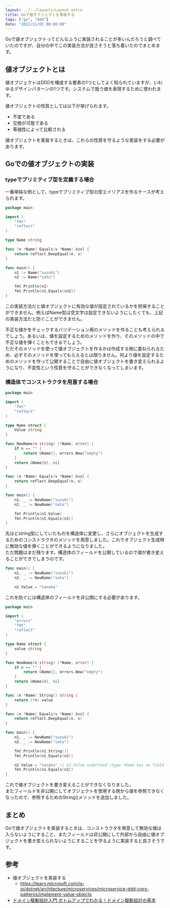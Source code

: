 ```yaml
---
layout: ../../layouts/Layout.astro
title: Goで値オブジェクトを実装する
tags: ["go", "ddd"]
date: "2022/11/03 00:00:00"
---
```


Goで値オブジェクトってどんなふうに実装されることが多いんだろうと調べていたのですが、自分の中でこの実装方法が良さそうと落ち着いたのでまとめます。

## 値オブジェクトとは
値オブジェクトはDDDを構成する要素の1つとしてよく知られていますが、いわゆるデザインパターンの1つです。システムで扱う値を表現するために使われます。  

値オブジェクトの性質としては以下が挙げられます。

- 不変である
- 交換が可能である
- 等価性によって比較される

値オブジェクトを実装するときは、これらの性質を守るような実装をする必要があります。

## Goでの値オブジェクトの実装
### typeでプリミティブ型を定義する場合
一番単純な例として、typeでプリミティブ型の型エイリアスを作るケースが考えられます。

```go
package main

import (
	"fmt"
	"reflect"
)

type Name string

func (n *Name) Equals(v *Name) bool {
	return reflect.DeepEqual(n, v)
}

func main() {
	n1 := Name("suzuki")
	n2 := Name("sato")

	fmt.Println(n1)
	fmt.Println(n1.Equals(&n2))
}
```

この実装方法だと値オブジェクトに有効な値が設定されているかを担保することができません。例えばName型は空文字は設定できないようにしたくても、上記の実装方法だと防ぐことができません。

不正な値かをチェックするバリデーション用のメソッドを作ることも考えられるでしょう。あるいは、値を設定するためのメソッドを作り、そのメソッドの中で不正な値を弾くこともできるでしょう。  
ただそのメソッドを使って値オブジェクトを作るかは作成する側に委ねられるため、必ずそのメソッドを使ってもらえるとは限りません。何より値を設定するためのメソッドを作って公開することで自由に値オブジェクトを書き変えられるようになり、不変性という性質を守ることができなくなってしまいます。

### 構造体でコンストラクタを用意する場合
```go
package main

import (
	"fmt"
	"reflect"
)

type Name struct {
	Value string
}

func NewName(n string) (*Name, error) {
	if n == "" {
		return &Name{}, errors.New("empty")
	}
	return &Name{n}, nil
}

func (n *Name) Equals(v *Name) bool {
	return reflect.DeepEqual(n, v)
}

func main() {
	n1, _ := NewName("suzuki")
	n2, _ := NewName("sato")

	fmt.Println(n1.Value)
	fmt.Println(n1.Equals(n2))
}
```

先ほどstring型にしていたものを構造体に変更し、さらにオブジェクトを生成するためのコンストラクタのメソッドを用意しました。これでオブジェクト生成時に無効な値を弾くことができるようになりました。  
ただ問題はまだ残ります。構造体のフィールドを公開しているので値が書き変えることができてしまうのです。

```go
func main() {
	n1, _ := NewName("suzuki")
	n2, _ := NewName("sato")

	n2.Value = "tanaka" 
```

これを防ぐには構造体のフィールドを非公開にする必要があります。

```go
package main

import (
	"errors"
	"fmt"
	"reflect"
)

type Name struct {
	value string
}

func NewName(n string) (*Name, error) {
	if n == "" {
		return &Name{}, errors.New("empty")
	}
	return &Name{n}, nil
}

func (n *Name) String() string {
	return (*n).value
}

func (n *Name) Equals(v *Name) bool {
	return reflect.DeepEqual(n, v)
}

func main() {
	n1, _ := NewName("suzuki")
	n2, _ := NewName("sato")

	fmt.Println(n1.String())
	fmt.Println(n1.Equals(n2))

	n2.Value = "tanaka" // n2.Value undefined (type *Name has no field or method Value, but does have value)
	fmt.Println(n1.Equals(n2))
}
```

これで値オブジェクトを書き変えることができなくなりました。  
またフィールドを非公開にしてオブジェクトを使用する側から値を参照できなくなったので、参照するためのString()メソッドを追加しました。

## まとめ
Goで値オブジェクトを実装するときは、コンストラクタを用意して無効な値は入らないようにすること、またフィールドは非公開にして外部から自由に値オブジェクトを書き変えられないようにすることを守るように実装すると良さそうです。

## 参考
- 値オブジェクトを実装する
    - https://learn.microsoft.com/ja-jp/dotnet/architecture/microservices/microservice-ddd-cqrs-patterns/implement-value-objects
- <a href="https://af.moshimo.com/af/c/click?a_id=3489058&amp;p_id=170&amp;pc_id=185&amp;pl_id=4062&amp;url=https%3A%2F%2Fwww.amazon.co.jp%2Fdp%2FB082WXZVPC" rel="nofollow" referrerpolicy="no-referrer-when-downgrade" target="_blank">ドメイン駆動設計入門 ボトムアップでわかる！ドメイン駆動設計の基本</a><img src="https://i.moshimo.com/af/i/impression?a_id=3489058&amp;p_id=170&amp;pc_id=185&amp;pl_id=4062" alt="" width="1" height="1" style="border: 0px;" />
